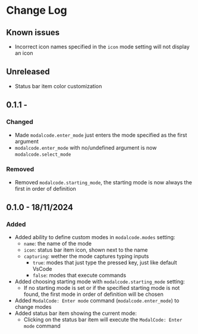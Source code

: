# Change Log

## Known issues

- Incorrect icon names specified in the `icon` mode setting will not display an icon

## Unreleased

- Status bar item color customization

## 0.1.1 -

### Changed

- Made `modalcode.enter_mode` just enters the mode specified as the first argument
- `modalcode.enter_mode` with no/undefined argument is now `modalcode.select_mode`

### Removed

- Removed `modalcode.starting_mode`, the starting mode is now always the first in order of definition

## 0.1.0 - 18/11/2024

### Added

- Added ability to define custom modes in `modalcode.modes` setting:
    - `name`: the name of the mode
    - `icon`: status bar item icon, shown next to the name
    - `capturing`: wether the mode captures typing inputs
        - `true`: modes that just type the pressed key, just like default VsCode
        - `false`: modes that execute commands
- Added choosing starting mode with `modalcode.starting_mode` setting:
    - If no starting mode is set or if the specified starting mode is not found, the first mode in
        order of definition will be chosen
- Added `ModalCode: Enter mode` command (`modalcode.enter_mode`) to change modes
- Added status bar item showing the current mode:
    - Clicking on the status bar item will execute the `ModalCode: Enter mode` command
